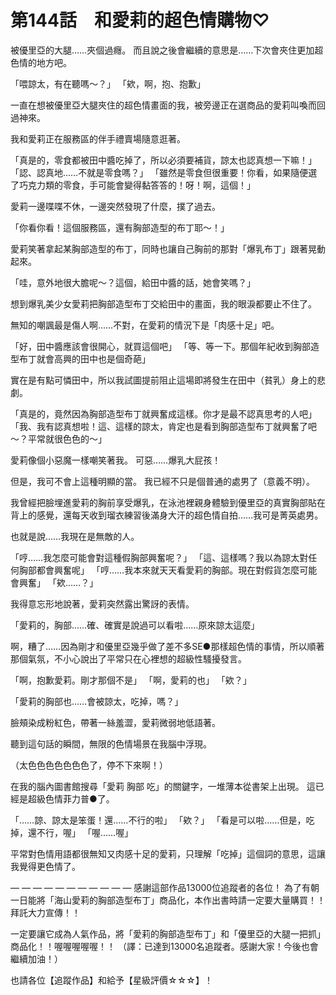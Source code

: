 # 第144話　和愛莉的超色情購物♡

被優里亞的大腿……夾個過癮。
而且說之後會繼續的意思是……下次會夾住更加超色情的地方吧。

「喂諒太，有在聽嗎～？」
「欸，啊，抱、抱歉」

一直在想被優里亞大腿夾住的超色情畫面的我，被旁邊正在選商品的愛莉叫喚而回過神來。

我和愛莉正在服務區的伴手禮賣場隨意逛著。

「真是的，零食都被田中醬吃掉了，所以必須要補貨，諒太也認真想一下嘛！」
「認、認真地……不就是零食嗎？」
「雖然是零食但很重要！你看，如果隨便選了巧克力類的零食，手可能會變得黏答答的！呀！啊，這個！」

愛莉一邊喋喋不休，一邊突然發現了什麼，撲了過去。

「你看你看！這個服務區，還有胸部造型的布丁耶～！」

愛莉笑著拿起某胸部造型的布丁，同時也讓自己胸前的那對「爆乳布丁」跟著晃動起來。

「哇，意外地很大膽呢～？這個，給田中醬的話，她會笑嗎？」

想到爆乳美少女愛莉把胸部造型布丁交給田中的畫面，我的眼淚都要止不住了。

無知的嘲諷最是傷人啊……不對，在愛莉的情況下是「肉感十足」吧。

「好，田中醬應該會很開心，就買這個吧」
「等、等一下。那個年紀收到胸部造型布丁就會高興的田中也是個奇葩」

實在是有點可憐田中，所以我試圖提前阻止這場即將發生在田中（貧乳）身上的悲劇。

「真是的，竟然因為胸部造型布丁就興奮成這樣。你才是最不認真思考的人吧」
「我、我有認真想啦！這、這樣的諒太，肯定也是看到胸部造型布丁就興奮了吧～？平常就很色色的～」

愛莉像個小惡魔一樣嘲笑著我。
可惡……爆乳大屁孩！

但是，我可不會上這種明顯的當。
我已經不只是個普通的處男了（意義不明）。

我曾經把臉埋進愛莉的胸前享受爆乳，在泳池裡親身體驗到優里亞的真實胸部貼在背上的感覺，還每天收到瑠衣練習後滿身大汗的超色情自拍……我可是菁英處男。

也就是說……我現在是無敵的人。

「哼……我怎麼可能會對這種假胸部興奮呢？」
「這、這樣嗎？我以為諒太對任何胸部都會興奮呢」
「哼……我本來就天天看愛莉的胸部。現在對假貨怎麼可能會興奮」
「欸……？」

我得意忘形地說著，愛莉突然露出驚訝的表情。

「愛莉的，胸部……確、確實是說過可以看啦……原來諒太這麼」

啊，糟了……因為剛才和優里亞幾乎做了差不多SE●那樣超色情的事情，所以順著那個氣氛，不小心說出了平常只在心裡想的超級性騷擾發言。

「啊，抱歉愛莉。剛才那個不是」
「啊，愛莉的也」
「欸？」

「愛莉的胸部也……會被諒太，吃掉，嗎？」

臉頰染成粉紅色，帶著一絲羞澀，愛莉微弱地低語著。

聽到這句話的瞬間，無限的色情場景在我腦中浮現。

（太色色色色色色色了，停不下來啊！）

在我的腦內圖書館搜尋「愛莉 胸部 吃」的關鍵字，一堆薄本從書架上出現。
這已經是超級色情菲力普●了。

「……諒、諒太是笨蛋！還……不行的啦」
「欸？」
「看是可以啦……但是，吃掉，還不行，喔」
「喔……喔」

平常對色情用語都很無知又肉感十足的愛莉，只理解「吃掉」這個詞的意思，這讓我覺得更色情了。

— — — — — — — — — — —
感謝這部作品13000位追蹤者的各位！
為了有朝一日能將「海山愛莉的胸部造型布丁」商品化，本作出書時請一定要大量購買！！拜託大力宣傳！！

一定要讓它成為人氣作品，將「愛莉的胸部造型布丁」和「優里亞的大腿一把抓」商品化！！喔喔喔喔喔！！
（譯：已達到13000名追蹤者。感謝大家！今後也會繼續加油！）

也請各位【追蹤作品】和給予【星級評價☆☆☆】！